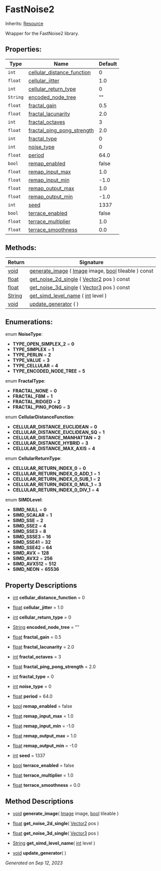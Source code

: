 # FastNoise2

Inherits: [Resource](https://docs.godotengine.org/en/stable/classes/class_resource.html)

Wrapper for the FastNoise2 library.

## Properties: 


Type      | Name                                                         | Default 
--------- | ------------------------------------------------------------ | --------
`int`     | [cellular_distance_function](#i_cellular_distance_function)  | 0       
`float`   | [cellular_jitter](#i_cellular_jitter)                        | 1.0     
`int`     | [cellular_return_type](#i_cellular_return_type)              | 0       
`String`  | [encoded_node_tree](#i_encoded_node_tree)                    | ""      
`float`   | [fractal_gain](#i_fractal_gain)                              | 0.5     
`float`   | [fractal_lacunarity](#i_fractal_lacunarity)                  | 2.0     
`int`     | [fractal_octaves](#i_fractal_octaves)                        | 3       
`float`   | [fractal_ping_pong_strength](#i_fractal_ping_pong_strength)  | 2.0     
`int`     | [fractal_type](#i_fractal_type)                              | 0       
`int`     | [noise_type](#i_noise_type)                                  | 0       
`float`   | [period](#i_period)                                          | 64.0    
`bool`    | [remap_enabled](#i_remap_enabled)                            | false   
`float`   | [remap_input_max](#i_remap_input_max)                        | 1.0     
`float`   | [remap_input_min](#i_remap_input_min)                        | -1.0    
`float`   | [remap_output_max](#i_remap_output_max)                      | 1.0     
`float`   | [remap_output_min](#i_remap_output_min)                      | -1.0    
`int`     | [seed](#i_seed)                                              | 1337    
`bool`    | [terrace_enabled](#i_terrace_enabled)                        | false   
`float`   | [terrace_multiplier](#i_terrace_multiplier)                  | 1.0     
`float`   | [terrace_smoothness](#i_terrace_smoothness)                  | 0.0     
<p></p>

## Methods: 


Return                                                                      | Signature                                                                                                                                                                                                     
--------------------------------------------------------------------------- | --------------------------------------------------------------------------------------------------------------------------------------------------------------------------------------------------------------
[void](#)                                                                   | [generate_image](#i_generate_image) ( [Image](https://docs.godotengine.org/en/stable/classes/class_image.html) image, [bool](https://docs.godotengine.org/en/stable/classes/class_bool.html) tileable ) const 
[float](https://docs.godotengine.org/en/stable/classes/class_float.html)    | [get_noise_2d_single](#i_get_noise_2d_single) ( [Vector2](https://docs.godotengine.org/en/stable/classes/class_vector2.html) pos ) const                                                                      
[float](https://docs.godotengine.org/en/stable/classes/class_float.html)    | [get_noise_3d_single](#i_get_noise_3d_single) ( [Vector3](https://docs.godotengine.org/en/stable/classes/class_vector3.html) pos ) const                                                                      
[String](https://docs.godotengine.org/en/stable/classes/class_string.html)  | [get_simd_level_name](#i_get_simd_level_name) ( [int](https://docs.godotengine.org/en/stable/classes/class_int.html) level )                                                                                  
[void](#)                                                                   | [update_generator](#i_update_generator) ( )                                                                                                                                                                   
<p></p>

## Enumerations: 

enum **NoiseType**: 

- **TYPE_OPEN_SIMPLEX_2** = **0**
- **TYPE_SIMPLEX** = **1**
- **TYPE_PERLIN** = **2**
- **TYPE_VALUE** = **3**
- **TYPE_CELLULAR** = **4**
- **TYPE_ENCODED_NODE_TREE** = **5**

enum **FractalType**: 

- **FRACTAL_NONE** = **0**
- **FRACTAL_FBM** = **1**
- **FRACTAL_RIDGED** = **2**
- **FRACTAL_PING_PONG** = **3**

enum **CellularDistanceFunction**: 

- **CELLULAR_DISTANCE_EUCLIDEAN** = **0**
- **CELLULAR_DISTANCE_EUCLIDEAN_SQ** = **1**
- **CELLULAR_DISTANCE_MANHATTAN** = **2**
- **CELLULAR_DISTANCE_HYBRID** = **3**
- **CELLULAR_DISTANCE_MAX_AXIS** = **4**

enum **CellularReturnType**: 

- **CELLULAR_RETURN_INDEX_0** = **0**
- **CELLULAR_RETURN_INDEX_0_ADD_1** = **1**
- **CELLULAR_RETURN_INDEX_0_SUB_1** = **2**
- **CELLULAR_RETURN_INDEX_0_MUL_1** = **3**
- **CELLULAR_RETURN_INDEX_0_DIV_1** = **4**

enum **SIMDLevel**: 

- **SIMD_NULL** = **0**
- **SIMD_SCALAR** = **1**
- **SIMD_SSE** = **2**
- **SIMD_SSE2** = **4**
- **SIMD_SSE3** = **8**
- **SIMD_SSSE3** = **16**
- **SIMD_SSE41** = **32**
- **SIMD_SSE42** = **64**
- **SIMD_AVX** = **128**
- **SIMD_AVX2** = **256**
- **SIMD_AVX512** = **512**
- **SIMD_NEON** = **65536**


## Property Descriptions

- [int](https://docs.godotengine.org/en/stable/classes/class_int.html)<span id="i_cellular_distance_function"></span> **cellular_distance_function** = 0


- [float](https://docs.godotengine.org/en/stable/classes/class_float.html)<span id="i_cellular_jitter"></span> **cellular_jitter** = 1.0


- [int](https://docs.godotengine.org/en/stable/classes/class_int.html)<span id="i_cellular_return_type"></span> **cellular_return_type** = 0


- [String](https://docs.godotengine.org/en/stable/classes/class_string.html)<span id="i_encoded_node_tree"></span> **encoded_node_tree** = ""


- [float](https://docs.godotengine.org/en/stable/classes/class_float.html)<span id="i_fractal_gain"></span> **fractal_gain** = 0.5


- [float](https://docs.godotengine.org/en/stable/classes/class_float.html)<span id="i_fractal_lacunarity"></span> **fractal_lacunarity** = 2.0


- [int](https://docs.godotengine.org/en/stable/classes/class_int.html)<span id="i_fractal_octaves"></span> **fractal_octaves** = 3


- [float](https://docs.godotengine.org/en/stable/classes/class_float.html)<span id="i_fractal_ping_pong_strength"></span> **fractal_ping_pong_strength** = 2.0


- [int](https://docs.godotengine.org/en/stable/classes/class_int.html)<span id="i_fractal_type"></span> **fractal_type** = 0


- [int](https://docs.godotengine.org/en/stable/classes/class_int.html)<span id="i_noise_type"></span> **noise_type** = 0


- [float](https://docs.godotengine.org/en/stable/classes/class_float.html)<span id="i_period"></span> **period** = 64.0


- [bool](https://docs.godotengine.org/en/stable/classes/class_bool.html)<span id="i_remap_enabled"></span> **remap_enabled** = false


- [float](https://docs.godotengine.org/en/stable/classes/class_float.html)<span id="i_remap_input_max"></span> **remap_input_max** = 1.0


- [float](https://docs.godotengine.org/en/stable/classes/class_float.html)<span id="i_remap_input_min"></span> **remap_input_min** = -1.0


- [float](https://docs.godotengine.org/en/stable/classes/class_float.html)<span id="i_remap_output_max"></span> **remap_output_max** = 1.0


- [float](https://docs.godotengine.org/en/stable/classes/class_float.html)<span id="i_remap_output_min"></span> **remap_output_min** = -1.0


- [int](https://docs.godotengine.org/en/stable/classes/class_int.html)<span id="i_seed"></span> **seed** = 1337


- [bool](https://docs.godotengine.org/en/stable/classes/class_bool.html)<span id="i_terrace_enabled"></span> **terrace_enabled** = false


- [float](https://docs.godotengine.org/en/stable/classes/class_float.html)<span id="i_terrace_multiplier"></span> **terrace_multiplier** = 1.0


- [float](https://docs.godotengine.org/en/stable/classes/class_float.html)<span id="i_terrace_smoothness"></span> **terrace_smoothness** = 0.0


## Method Descriptions

- [void](#)<span id="i_generate_image"></span> **generate_image**( [Image](https://docs.godotengine.org/en/stable/classes/class_image.html) image, [bool](https://docs.godotengine.org/en/stable/classes/class_bool.html) tileable ) 


- [float](https://docs.godotengine.org/en/stable/classes/class_float.html)<span id="i_get_noise_2d_single"></span> **get_noise_2d_single**( [Vector2](https://docs.godotengine.org/en/stable/classes/class_vector2.html) pos ) 


- [float](https://docs.godotengine.org/en/stable/classes/class_float.html)<span id="i_get_noise_3d_single"></span> **get_noise_3d_single**( [Vector3](https://docs.godotengine.org/en/stable/classes/class_vector3.html) pos ) 


- [String](https://docs.godotengine.org/en/stable/classes/class_string.html)<span id="i_get_simd_level_name"></span> **get_simd_level_name**( [int](https://docs.godotengine.org/en/stable/classes/class_int.html) level ) 


- [void](#)<span id="i_update_generator"></span> **update_generator**( ) 


_Generated on Sep 12, 2023_
